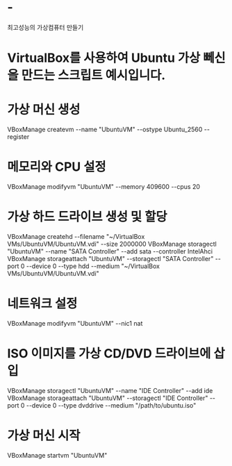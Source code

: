 # -
최고성능의 가상컴퓨터 만들기
# VirtualBox를 사용하여 Ubuntu 가상 뻬신을 만드는 스크립트 예시입니다.

# 가상 머신 생성
VBoxManage createvm --name "UbuntuVM" --ostype Ubuntu_2560 --register

# 메모리와 CPU 설정
VBoxManage modifyvm "UbuntuVM" --memory 409600 --cpus 20

# 가상 하드 드라이브 생성 및 할당
VBoxManage createhd --filename "~/VirtualBox VMs/UbuntuVM/UbuntuVM.vdi" --size 2000000
VBoxManage storagectl "UbuntuVM" --name "SATA Controller" --add sata --controller IntelAhci
VBoxManage storageattach "UbuntuVM" --storagectl "SATA Controller" --port 0 --device 0 --type hdd --medium "~/VirtualBox VMs/UbuntuVM/UbuntuVM.vdi"

# 네트워크 설정
VBoxManage modifyvm "UbuntuVM" --nic1 nat

# ISO 이미지를 가상 CD/DVD 드라이브에 삽입
VBoxManage storagectl "UbuntuVM" --name "IDE Controller" --add ide
VBoxManage storageattach "UbuntuVM" --storagectl "IDE Controller" --port 0 --device 0 --type dvddrive --medium "/path/to/ubuntu.iso"

# 가상 머신 시작
VBoxManage startvm "UbuntuVM"
